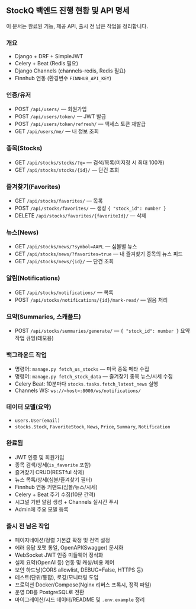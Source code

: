## StockQ 백엔드 진행 현황 및 API 명세

이 문서는 완료된 기능, 제공 API, 출시 전 남은 작업을 정리합니다.

### 개요
- Django + DRF + SimpleJWT
- Celery + Beat (Redis 필요)
- Django Channels (channels-redis, Redis 필요)
- Finnhub 연동 (환경변수 `FINNHUB_API_KEY`)

### 인증/유저
- POST `/api/users/` — 회원가입
- POST `/api/users/token/` — JWT 발급
- POST `/api/users/token/refresh/` — 액세스 토큰 재발급
- GET `/api/users/me/` — 내 정보 조회

### 종목(Stocks)
- GET `/api/stocks/stocks/?q=` — 검색/목록(미지정 시 최대 100개)
- GET `/api/stocks/stocks/{id}/` — 단건 조회

### 즐겨찾기(Favorites)
- GET `/api/stocks/favorites/` — 목록
- POST `/api/stocks/favorites/` — 생성 `{ "stock_id": number }`
- DELETE `/api/stocks/favorites/{favoriteId}/` — 삭제

### 뉴스(News)
- GET `/api/stocks/news/?symbol=AAPL` — 심볼별 뉴스
- GET `/api/stocks/news/?favorites=true` — 내 즐겨찾기 종목의 뉴스 피드
- GET `/api/stocks/news/{id}/` — 단건 조회

### 알림(Notifications)
- GET `/api/stocks/notifications/` — 목록
- POST `/api/stocks/notifications/{id}/mark-read/` — 읽음 처리

### 요약(Summaries, 스캐폴드)
- POST `/api/stocks/summaries/generate/` — `{ "stock_id": number }` 요약 작업 큐잉(데모용)

### 백그라운드 작업
- 명령어: `manage.py fetch_us_stocks` — 미국 종목 메타 수집
- 명령어: `manage.py fetch_stock_data` — 즐겨찾기 종목 뉴스/시세 수집
- Celery Beat: 10분마다 `stocks.tasks.fetch_latest_news` 실행
- Channels WS: `ws://<host>:8000/ws/notifications/`

### 데이터 모델(요약)
- `users.User(email)`
- `stocks.Stock`, `FavoriteStock`, `News`, `Price`, `Summary`, `Notification`

### 완료됨
- JWT 인증 및 회원가입
- 종목 검색/상세(`is_favorite` 포함)
- 즐겨찾기 CRUD(RESTful 삭제)
- 뉴스 목록/상세(심볼/즐겨찾기 필터)
- Finnhub 연동 커맨드(심볼/뉴스/시세)
- Celery + Beat 주기 수집(10분 간격)
- 시그널 기반 알림 생성 + Channels 실시간 푸시
- Admin에 주요 모델 등록

### 출시 전 남은 작업
- 페이지네이션/정렬 기본값 확정 및 전역 설정
- 에러 응답 포맷 통일, OpenAPI(Swagger) 문서화
- WebSocket JWT 인증 미들웨어 정식화
- 실제 요약(OpenAI 등) 연동 및 캐싱/비용 제어
- 보안 하드닝(CORS allowlist, DEBUG=False, HTTPS 등)
- 테스트(단위/통합), 로깅/모니터링 도입
- 프로덕션 Docker/Compose(Nginx 리버스 프록시, 정적 파일)
- 운영 DB를 PostgreSQL로 전환
- 마이그레이션/시드 데이터/README 및 `.env.example` 정리


